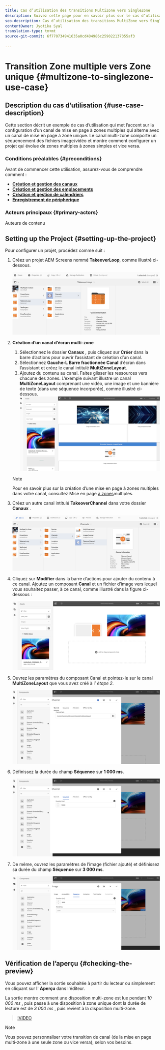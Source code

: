 ```yaml
---
title: Cas d’utilisation des transitions MultiZone vers SingleZone
description: Suivez cette page pour en savoir plus sur le cas d’utilisation de MultiZone vers SingleZone Transitions.
seo-description: Cas d’utilisation des transitions MultiZone vers SingleZone.
contentOwner: Jyotika Syal
translation-type: tm+mt
source-git-commit: 6f770734941635a0cd404986c259022137355af3

---
```



# Transition Zone multiple vers Zone unique {#multizone-to-singlezone-use-case}


## Description du cas d’utilisation {#use-case-description}

Cette section décrit un exemple de cas d’utilisation qui met l’accent sur la configuration d’un canal de mise en page à zones multiples qui alterne avec un canal de mise en page à zone unique. Le canal multi-zone comporte un séquencement des fichiers image/vidéo et montre comment configurer un projet qui évolue de zones multiples à zones simples et vice versa.

### Conditions préalables {#preconditions}

Avant de commencer cette utilisation, assurez-vous de comprendre comment :

* **[Création et gestion des canaux](managing-channels.md)**
* **[Création et gestion des emplacements](managing-locations.md)**
* **[Création et gestion de calendriers](managing-schedules.md)**
* **[Enregistrement de périphérique](device-registration.md)**

### Acteurs principaux {#primary-actors}

Auteurs de contenu

## Setting up the Project {#setting-up-the-project}

Pour configurer un projet, procédez comme suit :

1. Créez un projet AEM Screens nommé **TakeoverLoop**, comme illustré ci-dessous.

   ![ressource](assets/mz-to-sz1.png)


1. **Création d’un canal d’écran multi-zone**

   1. Sélectionnez le dossier **Canaux** , puis cliquez sur **Créer** dans la barre d’actions pour ouvrir l’assistant de création d’un canal.
   1. Sélectionnez **Gauche-L Barre fractionnée Canal** d’écran dans l’assistant et créez le canal intitulé **MultiZoneLayout**.
   1. Ajoutez du contenu au canal. Faites glisser les ressources vers chacune des zones. L’exemple suivant illustre un canal **MultiZoneLayout** comprenant une vidéo, une image et une bannière de texte (dans une séquence incorporée), comme illustré ci-dessous.
   ![ressource](assets/mz-to-sz2.png)

   >[!NOTE]
   >
   >Pour en savoir plus sur la création d’une mise en page à zones multiples dans votre canal, consultez Mise en page [à zones](multi-zone-layout-aem-screens.md)multiples.


1. Créez un autre canal intitulé **TakeoverChannel** dans votre dossier **Canaux** .

   ![ressource](assets/mz-to-sz3.png)

1. Cliquez sur **Modifier** dans la barre d’actions pour ajouter du contenu à ce canal. Ajoutez un composant **Canal** et un fichier d’image vers lequel vous souhaitez passer, à ce canal, comme illustré dans la figure ci-dessous :

   ![ressource](assets/mz-to-sz4.png)

1. Ouvrez les paramètres du composant Canal et pointez-le sur le canal **MultiZoneLayout** que vous avez créé à l’ *étape 2*.

   ![ressource](assets/mz-to-sz5.png)

1. Définissez la durée du champ **Séquence** sur **1 000 ms**.

   ![ressource](assets/mz-to-sz6.png)

1. De même, ouvrez les paramètres de l’image (fichier ajouté) et définissez sa durée du champ **Séquence** sur **3 000 ms**.

   ![ressource](assets/mz-to-sz7.png)

## Vérification de l’aperçu {#checking-the-preview}

Vous pouvez afficher la sortie souhaitée à partir du lecteur ou simplement en cliquant sur l&#39; **Aperçu** dans l&#39;éditeur.

La sortie montre comment une disposition multi-zone est lue pendant *10 000 ms* , puis passe à une disposition à zone unique dont la durée de lecture est de *3 000 ms* , puis revient à la disposition multi-zone.

>[!VIDEO](https://video.tv.adobe.com/v/30366)

>[!NOTE]
>
>Vous pouvez personnaliser votre transition de canal (de la mise en page multi-zone à une seule zone ou vice versa), selon vos besoins.